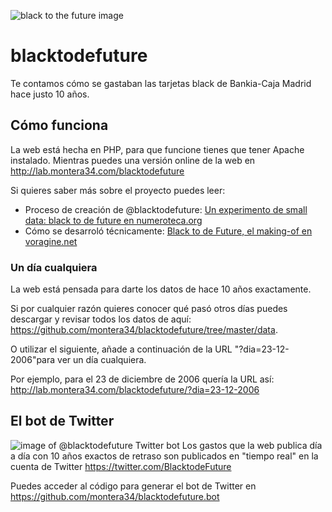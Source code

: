![black to the future image](http://lab.montera34.com/blacktodefuture/img/banner-header-black-to-the-future-c.jpg)

# blacktodefuture
Te contamos cómo se gastaban las tarjetas black de  Bankia-Caja Madrid hace justo 10 años.


## Cómo funciona

La web está hecha en PHP, para que funcione tienes que tener Apache instalado. 
Mientras puedes una versión online de la web en http://lab.montera34.com/blacktodefuture

Si quieres saber más sobre el proyecto puedes leer:

+ Proceso de creación de @blacktodefuture: [Un experimento de small data: black to de future en numeroteca.org](http://numeroteca.org/2017/01/22/un-experimento-de-small-data-black-to-de-future/)
+ Cómo se desarroló técnicamente: [Black to de Future, el making-of en voragine.net](https://voragine.net/visualizacion-de-datos/black-to-de-future)


### Un día cualquiera

La web está pensada para darte los datos de hace 10 años exactamente. 

Si por cualquier razón quieres conocer qué pasó otros días puedes descargar y revisar todos los datos de aquí: https://github.com/montera34/blacktodefuture/tree/master/data.

O utilizar el siguiente, añade a continuación de la URL "?dia=23-12-2006"para ver un día cualquiera. 

Por ejemplo, para el 23 de diciembre de 2006 quería la URL así: http://lab.montera34.com/blacktodefuture/?dia=23-12-2006

## El bot de Twitter
![image of @blacktodefuture Twitter bot](https://montera34.com/wp-content/uploads/2017/01/twitter-blacktodefuture-555x555.png)
Los gastos que la web publica día a día con 10 años exactos de retraso son publicados en "tiempo real" en la cuenta de Twitter https://twitter.com/BlacktodeFuture

Puedes acceder al código para generar el bot de Twitter en https://github.com/montera34/blacktodefuture.bot

